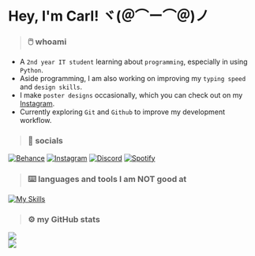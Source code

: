 # Hey, I'm Carl! ヾ(＠⌒ー⌒＠)ノ

>### 🖱️ whoami
- A ```2nd year IT student``` learning about ```programming```, especially in using ```Python```.<br/>
- Aside programming, I am also working on improving my ```typing speed``` and ```design skills```.<br/>
- I make ```poster designs``` occasionally, which you can check out on my [Instagram](https://instagram.com/cwrl.alt.del).<br/>
- Currently exploring ```Git``` and ```Github``` to improve my development workflow.<br/>

> ### 🔗 socials
[![Behance](https://img.shields.io/badge/Behance-1769ff?style=plastic&logo=behance&logoColor=white)](https://behance.net/carlganalon) [![Instagram](https://img.shields.io/badge/Instagram-%23E4405F.svg?style=plastic&logo=Instagram&logoColor=white)](https://instagram.com/cwrlcarl) [![Discord](https://img.shields.io/badge/Discord-%235865F2.svg?style=plastic&logo=discord&logoColor=white)](https://discord.com/users/434953354821500937) [![Spotify](https://img.shields.io/badge/Spotify-1ED760?style=plastic&logo=spotify&logoColor=white)](https://open.spotify.com/user/31ea6dof5hyipm7bqwwhxhev7fyi)

> ### ⌨️ languages and tools I am NOT good at
[![My Skills](https://skillicons.dev/icons?i=java,py,qt,git,github,vscode,pycharm,figma,ps&theme=dark&perline=9)](https://skillicons.dev)

> ### ⚙️ my GitHub stats
![](https://nirzak-streak-stats.vercel.app/?user=cwrlcarl&&theme=ayu-mirage&hide_border=true)<br/>
![](https://github-readme-stats.vercel.app/api/top-langs/?username=cwrlcarl&theme=ayu-mirage&hide_border=true&include_all_commits=false&count_private=false&layout=compact)
